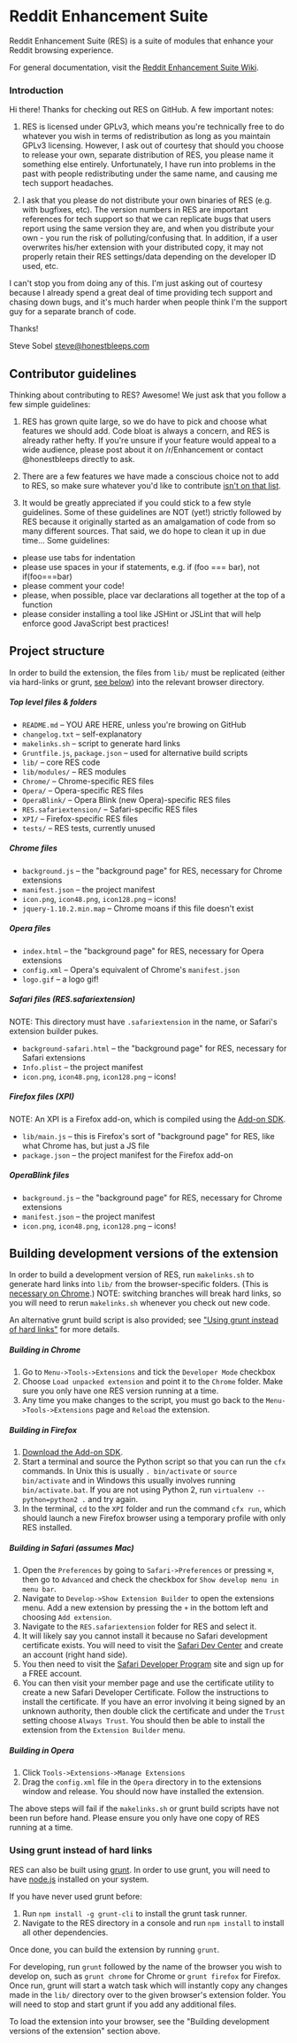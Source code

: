 # Reddit Enhancement Suite

Reddit Enhancement Suite (RES) is a suite of modules that enhance your Reddit browsing experience.

For general documentation, visit the [Reddit Enhancement Suite Wiki](http://redditenhancementsuite.com:8080/wiki/).

### Introduction

Hi there! Thanks for checking out RES on GitHub. A few important notes:

1. RES is licensed under GPLv3, which means you're technically free to do whatever you wish in terms of redistribution as long as you maintain GPLv3 licensing. However, I ask out of courtesy that should you choose to release your own, separate distribution of RES, you please name it something else entirely. Unfortunately, I have run into problems in the past with people redistributing under the same name, and causing me tech support headaches.

2. I ask that you please do not distribute your own binaries of RES (e.g. with bugfixes, etc). The version numbers in RES are important references for tech support so that we can replicate bugs that users report using the same version they are, and when you distribute your own - you run the risk of polluting/confusing that. In addition, if a user overwrites his/her extension with your distributed copy, it may not properly retain their RES settings/data depending on the developer ID used, etc.

I can't stop you from doing any of this. I'm just asking out of courtesy because I already spend a great deal of time providing tech support and chasing down bugs, and it's much harder when people think I'm the support guy for a separate branch of code.

Thanks!

Steve Sobel
steve@honestbleeps.com

## Contributor guidelines

Thinking about contributing to RES?  Awesome!  We just ask that you follow a few simple guidelines:

1. RES has grown quite large, so we do have to pick and choose what features we should add. Code bloat is always a concern, and RES is already rather hefty.  If you're unsure if your feature would appeal to a wide audience, please post about it on /r/Enhancement or contact @honestbleeps directly to ask.

2. There are a few features we have made a conscious choice not to add to RES, so make sure whatever you'd like to contribute [isn't on that list](http://www.reddit.com/r/Enhancement/wiki/rejectedfeaturerequests).

3. It would be greatly appreciated if you could stick to a few style guidelines.  Some of these guidelines are NOT (yet!) strictly followed by RES because it originally started as an amalgamation of code from so many different sources. That said, we do hope to clean it up in due time...  Some guidelines:

  - please use tabs for indentation
  - please use spaces in your if statements, e.g. if (foo === bar), not if(foo===bar)
  - please comment your code!
  - please, when possible, place var declarations all together at the top of a function
  - please consider installing a tool like JSHint or JSLint that will help enforce good JavaScript best practices!


## Project structure

In order to build the extension, the files from `lib/` must be replicated (either via hard-links or grunt, [see below](#using-grunt-instead-of-hard-links)) into the relevant browser directory.

##### Top level files & folders

  - `README.md` – YOU ARE HERE, unless you're browing on GitHub
  - `changelog.txt` – self-explanatory
  - `makelinks.sh` – script to generate hard links
  - `Gruntfile.js`, `package.json` – used for alternative build scripts
  - `lib/` – core RES code
  - `lib/modules/` – RES modules
  - `Chrome/` – Chrome-specific RES files
  - `Opera/` – Opera-specific RES files
  - `OperaBlink/` – Opera Blink (new Opera)-specific RES files
  - `RES.safariextension/` – Safari-specific RES files
  - `XPI/` – Firefox-specific RES files
  - `tests/` – RES tests, currently unused

##### Chrome files

  - `background.js` – the "background page" for RES, necessary for Chrome extensions
  - `manifest.json` – the project manifest
  - `icon.png`, `icon48.png`, `icon128.png` – icons!
  - `jquery-1.10.2.min.map` – Chrome moans if this file doesn't exist

##### Opera files

  - `index.html` – the "background page" for RES, necessary for Opera extensions
  - `config.xml` – Opera's equivalent of Chrome's `manifest.json`
  - `logo.gif` – a logo gif!

##### Safari files (RES.safariextension)
NOTE: This directory must have `.safariextension` in the name, or Safari's extension builder pukes.

  - `background-safari.html` – the "background page" for RES, necessary for Safari extensions
  - `Info.plist` – the project manifest
  - `icon.png`, `icon48.png`, `icon128.png` – icons!

##### Firefox files (XPI)
NOTE: An XPI is a Firefox add-on, which is compiled using the [Add-on SDK](https://developer.mozilla.org/en-US/Add-ons/SDK).

  - `lib/main.js` – this is Firefox's sort of "background page" for RES, like what Chrome has, but just a JS file
  - `package.json` – the project manifest for the Firefox add-on

##### OperaBlink files

  - `background.js` – the "background page" for RES, necessary for Chrome extensions
  - `manifest.json` – the project manifest
  - `icon.png`, `icon48.png`, `icon128.png` – icons!

## Building development versions of the extension

In order to build a development version of RES, run `makelinks.sh` to generate hard links into `lib/` from the browser-specific folders. (This is [necessary on Chrome](https://code.google.com/p/chromium/issues/detail?id=27185).) NOTE: switching branches will break hard links, so you will need to rerun `makelinks.sh` whenever you check out new code.

An alternative grunt build script is also provided; see ["Using grunt instead of hard links"](#using-grunt-instead-of-hard-links) for more details.

##### Building in Chrome

  1. Go to `Menu->Tools->Extensions` and tick the `Developer Mode` checkbox
  2. Choose `Load unpacked extension` and point it to the `Chrome` folder. Make sure you only have one RES version running at a time.
  3. Any time you make changes to the script, you must go back to the `Menu->Tools->Extensions` page and `Reload` the extension.

##### Building in Firefox

  1. [Download the Add-on SDK](https://ftp.mozilla.org/pub/mozilla.org/labs/jetpack/jetpack-sdk-latest.zip).
  2. Start a terminal and source the Python script so that you can run the `cfx` commands. In Unix this is usually `. bin/activate` or `source bin/activate` and in Windows this usually involves running `bin/activate.bat`. If you are not using Python 2, run `virtualenv --python=python2 .` and try again.
  3. In the terminal, `cd` to the `XPI` folder and run the command `cfx run`, which should launch a new Firefox browser using a temporary profile with only RES installed.

##### Building in Safari (assumes Mac)

  1. Open the `Preferences` by going to `Safari->Preferences` or pressing `⌘`, then go to `Advanced` and check the checkbox for `Show develop menu in menu bar`.
  2. Navigate to `Develop->Show Extension Builder` to open the extensions menu. Add a new extension by pressing the `+` in the bottom left and choosing `Add extension`.
  3. Navigate to the `RES.safariextension` folder for RES and select it.
  4. It will likely say you cannot install it because no Safari development certificate exists. You will need to visit the [Safari Dev Center](https://developer.apple.com/devcenter/safari/index.action) and create an account (right hand side).
  5. You then need to visit the [Safari Developer Program](https://developer.apple.com/programs/safari/) site and sign up for a FREE account.
  6. You can then visit your member page and use the certificate utility to create a new Safari Developer Certificate. Follow the instructions to install the certificate. If you have an error involving it being signed by an unknown authority, then double click the certificate and under the `Trust` setting choose `Always Trust`. You should then be able to install the extension from the `Extension Builder` menu.

##### Building in Opera

  1. Click `Tools->Extensions->Manage Extensions`
  2. Drag the `config.xml` file in the `Opera` directory in to the extensions window and release. You should now have installed the extension.

The above steps will fail if the `makelinks.sh` or grunt build scripts have not been run before hand. Please ensure you only have one copy of RES running at a time.

### Using grunt instead of hard links

RES can also be built using [grunt](http://gruntjs.com/). In order to use grunt, you will need to have [node.js](http://nodejs.org/) installed on your system.

If you have never used grunt before:

1. Run `npm install -g grunt-cli` to install the grunt task runner.
2. Navigate to the RES directory in a console and run `npm install` to install all other dependencies.

Once done, you can build the extension by running `grunt`.

For developing, run `grunt` followed by the name of the browser you wish to develop on, such as `grunt chrome` for Chrome or `grunt firefox` for Firefox. Once run, grunt will start a watch task which will instantly copy any changes made in the `lib/` directory over to the given browser's extension folder. You will need to stop and start grunt if you add any additional files.

To load the extension into your browser, see the "Building development versions of the extension" section above.

